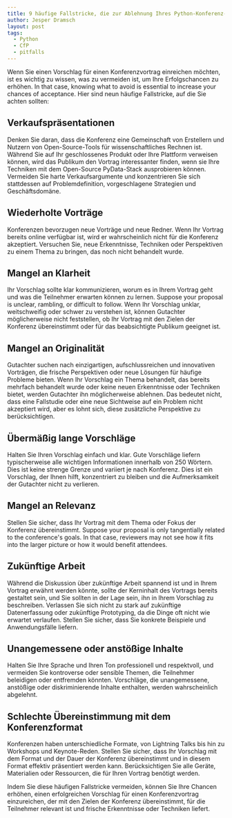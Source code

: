 ```yaml
---
title: 9 häufige Fallstricke, die zur Ablehnung Ihres Python-Konferenz-Vortragsvorschlags führen
author: Jesper Dramsch
layout: post
tags:
  - Python
  - CfP
  - pitfalls
---
```


Wenn Sie einen Vorschlag für einen Konferenzvortrag einreichen möchten, ist es wichtig zu wissen, was zu vermeiden ist, um Ihre Erfolgschancen zu erhöhen. In that case, knowing what to avoid is essential to increase your chances of acceptance. Hier sind neun häufige Fallstricke, auf die Sie achten sollten:

## Verkaufspräsentationen

Denken Sie daran, dass die Konferenz eine Gemeinschaft von Erstellern und Nutzern von Open-Source-Tools für wissenschaftliches Rechnen ist. Während Sie auf Ihr geschlossenes Produkt oder Ihre Plattform verweisen können, wird das Publikum den Vortrag interessanter finden, wenn sie Ihre Techniken mit dem Open-Source PyData-Stack ausprobieren können. Vermeiden Sie harte Verkaufsargumente und konzentrieren Sie sich stattdessen auf Problemdefinition, vorgeschlagene Strategien und Geschäftsdomäne.

## Wiederholte Vorträge

Konferenzen bevorzugen neue Vorträge und neue Redner. Wenn Ihr Vortrag bereits online verfügbar ist, wird er wahrscheinlich nicht für die Konferenz akzeptiert. Versuchen Sie, neue Erkenntnisse, Techniken oder Perspektiven zu einem Thema zu bringen, das noch nicht behandelt wurde.

## Mangel an Klarheit

Ihr Vorschlag sollte klar kommunizieren, worum es in Ihrem Vortrag geht und was die Teilnehmer erwarten können zu lernen. Suppose your proposal is unclear, rambling, or difficult to follow. Wenn Ihr Vorschlag unklar, weitschweifig oder schwer zu verstehen ist, können Gutachter möglicherweise nicht feststellen, ob Ihr Vortrag mit den Zielen der Konferenz übereinstimmt oder für das beabsichtigte Publikum geeignet ist.

## Mangel an Originalität

Gutachter suchen nach einzigartigen, aufschlussreichen und innovativen Vorträgen, die frische Perspektiven oder neue Lösungen für häufige Probleme bieten. Wenn Ihr Vorschlag ein Thema behandelt, das bereits mehrfach behandelt wurde oder keine neuen Erkenntnisse oder Techniken bietet, werden Gutachter ihn möglicherweise ablehnen. Das bedeutet nicht, dass eine Fallstudie oder eine neue Sichtweise auf ein Problem nicht akzeptiert wird, aber es lohnt sich, diese zusätzliche Perspektive zu berücksichtigen.

## Übermäßig lange Vorschläge

Halten Sie Ihren Vorschlag einfach und klar. Gute Vorschläge liefern typischerweise alle wichtigen Informationen innerhalb von 250 Wörtern. Dies ist keine strenge Grenze und variiert je nach Konferenz. Dies ist ein Vorschlag, der Ihnen hilft, konzentriert zu bleiben und die Aufmerksamkeit der Gutachter nicht zu verlieren.

## Mangel an Relevanz

Stellen Sie sicher, dass Ihr Vortrag mit dem Thema oder Fokus der Konferenz übereinstimmt. Suppose your proposal is only tangentially related to the conference's goals. In that case, reviewers may not see how it fits into the larger picture or how it would benefit attendees.

## Zukünftige Arbeit

Während die Diskussion über zukünftige Arbeit spannend ist und in Ihrem Vortrag erwähnt werden könnte, sollte der Kerninhalt des Vortrags bereits gestaltet sein, und Sie sollten in der Lage sein, ihn in Ihrem Vorschlag zu beschreiben. Verlassen Sie sich nicht zu stark auf zukünftige Datenerfassung oder zukünftige Prototyping, da die Dinge oft nicht wie erwartet verlaufen. Stellen Sie sicher, dass Sie konkrete Beispiele und Anwendungsfälle liefern.

## Unangemessene oder anstößige Inhalte

Halten Sie Ihre Sprache und Ihren Ton professionell und respektvoll, und vermeiden Sie kontroverse oder sensible Themen, die Teilnehmer beleidigen oder entfremden könnten. Vorschläge, die unangemessene, anstößige oder diskriminierende Inhalte enthalten, werden wahrscheinlich abgelehnt.

## Schlechte Übereinstimmung mit dem Konferenzformat

Konferenzen haben unterschiedliche Formate, von Lightning Talks bis hin zu Workshops und Keynote-Reden. Stellen Sie sicher, dass Ihr Vorschlag mit dem Format und der Dauer der Konferenz übereinstimmt und in diesem Format effektiv präsentiert werden kann. Berücksichtigen Sie alle Geräte, Materialien oder Ressourcen, die für Ihren Vortrag benötigt werden.

Indem Sie diese häufigen Fallstricke vermeiden, können Sie Ihre Chancen erhöhen, einen erfolgreichen Vorschlag für einen Konferenzvortrag einzureichen, der mit den Zielen der Konferenz übereinstimmt, für die Teilnehmer relevant ist und frische Erkenntnisse oder Techniken liefert.
